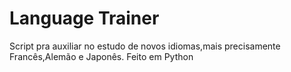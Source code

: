 # Language Trainer
Script pra auxiliar no estudo de novos idiomas,mais precisamente Francês,Alemão e Japonês. Feito em Python
